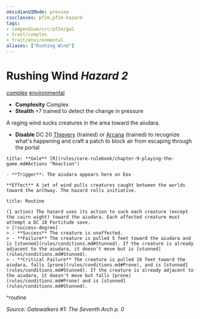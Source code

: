 ```yaml
---
obsidianUIMode: preview
cssclasses: pf2e,pf2e-hazard
tags:
- compendium/src/pf2e/gw1
- trait/complex
- trait/environmental
aliases: ["Rushing Wind"]
---
```

# Rushing Wind *Hazard 2*  
[complex](rules/traits/complex.md "Complex Hazard Trait")  [environmental](rules/traits/environmental.md "Environmental Hazard Trait")  

- **Complexity** Complex
- **Stealth** +7 trained to detect the change in pressure  

A raging wind sucks creatures in the area toward the aiudara.

- **Disable** DC 20 [Thievery](compendium/skills.md#Thievery) (trained) or [Arcana](compendium/skills.md#Arcana) (trained) to recognize what's happening and craft a patch to block air from escaping through the portal  

```ad-embed-ability
title: **Gale** [R](rules/core-rulebook/chapter-9-playing-the-game.md#Actions "Reaction")

- **Trigger**: The aiudara appears here on Eox

**Effect** A jet of wind pulls creatures caught between the worlds toward the archway. The hazard rolls initiative.
```

```ad-pf2-summary
title: Routine

(1 action) The hazard uses its action to suck each creature (except the cairn wight) toward the aiudara. Each affected creature must attempt a DC 18 Fortitude save.
> [!success-degree] 
> - **Success** The creature is unaffected.
> - **Failure** The creature is pulled 5 feet toward the aiudara and is [stunned](rules/conditions.md#Stunned). If the creature is already adjacent to the aiudara, it doesn't move but is [stunned](rules/conditions.md#Stunned).
> - **Critical Failure** The creature is pulled 10 feet toward the aiudara, falls [prone](rules/conditions.md#Prone), and is [stunned](rules/conditions.md#Stunned). If the creature is already adjacent to the aiudara, it doesn't move but falls [prone](rules/conditions.md#Prone) and is [stunned](rules/conditions.md#Stunned).
```
^routine

*Source: Gatewalkers #1: The Seventh Arch p. 0*